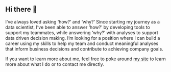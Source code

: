 ## Hi there 👋

I’ve always loved asking ‘how?’ and ‘why?’ Since starting my journey as a data scientist, I’ve been able to answer ‘how?’ by developing tools to support my teammates, while answering ‘why?’ with analyses to support data driven decision making. I’m looking for a position where I can build a career using my skills to help my team and conduct meaningful analyses that inform business decisions and contribute to achieving company goals.

If you want to learn more about me, feel free to poke around [my site](https://guslipkin.me) to learn more about what I do or to contact me directly.
